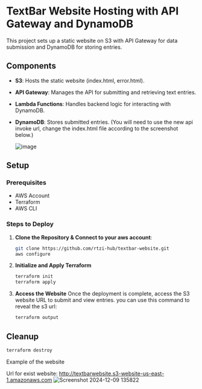 # TextBar Website Hosting with API Gateway and DynamoDB

This project sets up a static website on S3 with API Gateway for data submission and DynamoDB for storing entries.

## Components

- **S3**: Hosts the static website (index.html, error.html).
- **API Gateway**: Manages the API for submitting and retrieving text entries.
- **Lambda Functions**: Handles backend logic for interacting with DynamoDB.
- **DynamoDB**: Stores submitted entries. (You will need to use the new api invoke url, change the index.html file according to the screenshot below.)

  ![image](https://github.com/user-attachments/assets/bea6ff5b-82a8-42cf-8276-9a5e15ffc3df)


## Setup

### Prerequisites

- AWS Account
- Terraform
- AWS CLI

### Steps to Deploy

1. **Clone the Repository & Connect to your aws account**:

   ```bash
   git clone https://github.com/rtzi-hub/textbar-website.git
   aws configure
   ```
2. **Initialize and Apply Terraform**

   ```bash
   terraform init
   terraform apply
   ```
3. **Access the Website**
   Once the deployment is complete, access the S3 website URL to submit and view entries.
   you can use this command to reveal the s3 url:
   ```bash
   terraform output
   ```


## Cleanup
```bash
terraform destroy
```

Example of the website

Url for exist website: http://textbarwebsite.s3-website-us-east-1.amazonaws.com
![Screenshot 2024-12-09 135822](https://github.com/user-attachments/assets/17af671c-0c73-4f5c-a44d-4fff8e4cc973)
